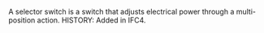 A selector switch is a switch that adjusts electrical power through a multi-position action.  HISTORY: Added in IFC4.

